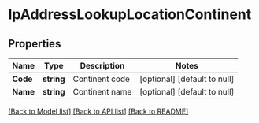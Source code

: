 # IpAddressLookupLocationContinent

## Properties
Name | Type | Description | Notes
------------ | ------------- | ------------- | -------------
**Code** | **string** | Continent code | [optional] [default to null]
**Name** | **string** | Continent name | [optional] [default to null]

[[Back to Model list]](../README.md#documentation-for-models) [[Back to API list]](../README.md#documentation-for-api-endpoints) [[Back to README]](../README.md)


